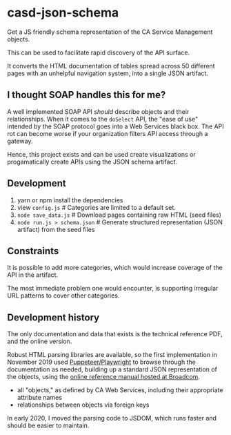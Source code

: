 # casd-json-schema

Get a JS friendly schema representation of the CA Service Management objects.

This can be used to facilitate rapid discovery of the API surface.

It converts the HTML documentation of tables spread across 50 different pages with an unhelpful navigation system, into a single JSON artifact.

## I thought SOAP handles this for me?

A well implemented SOAP API _should_ describe objects and their relationships. When it comes to the `doSelect` API, the "ease of use" intended by the SOAP protocol goes into a Web Services black box. The API rot can become worse if your organization filters API access through a gateway.

Hence, this project exists and can be used create visualizations or progamatically create APIs using the JSON schema artifact.

## Development

1. yarn or npm install the dependencies
2. view `config.js`              # Categories are limited to a default set. 
3. `node save_data.js`           # Download pages containing raw HTML (seed files)
4. `node run.js > schema.json`   # Generate structured representation (JSON artifact) from the seed files

## Constraints

It is possible to add more categories, which would increase coverage of the API in the artifact.

The most immediate problem one would encounter, is supporting irregular URL patterns to cover other categories.

## Development history

The only documentation and data that exists is the technical reference PDF, and the online version.

Robust HTML parsing libraries are available, so the first implementation in November 2019 used [Puppeteer/Playwright](https://github.com/microsoft/playwright) to browse through the documentation as needed, building up a standard JSON representation of the objects, using the [online reference manual hosted at Broadcom](http://techdocs.broadcom.com/content/broadcom/techdocs/us/en/ca-enterprise-software/business-management/ca-service-management/14-1.html).

 * all "objects," as defined by CA Web Services, including their appropriate attribute names
 * relationships between objects via foreign keys

 In early 2020, I moved the parsing code to JSDOM, which runs faster and should be easier to maintain.